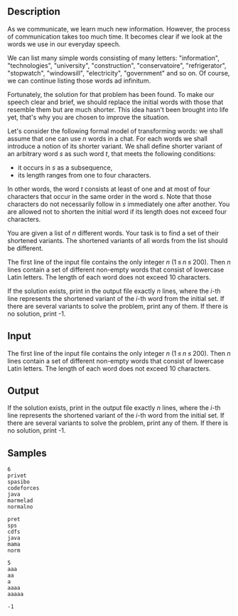 ## Description

<div><p>As we communicate, we learn much new information. However, the process of communication takes too much time. It becomes clear if we look at the words we use in our everyday speech.</p><p>We can list many simple words consisting of many letters: "information", "technologies", "university", "construction", "conservatoire", "refrigerator", "stopwatch", "windowsill", "electricity", "government" and so on. Of course, we can continue listing those words ad infinitum. </p><p>Fortunately, the solution for that problem has been found. To make our speech clear and brief, we should replace the initial words with those that resemble them but are much shorter. This idea hasn't been brought into life yet, that's why you are chosen to improve the situation. </p><p>Let's consider the following formal model of transforming words: we shall assume that one can use <span class="tex-span"><i>n</i></span> words in a chat. For each words we shall introduce a notion of its shorter variant. We shall define <span class="tex-font-style-bf">shorter variant</span> of an arbitrary word <span class="tex-span"><i>s</i></span> as such word <span class="tex-span"><i>t</i></span>, that meets the following conditions:</p><ul> <li> it occurs in <span class="tex-span"><i>s</i></span> as a <span class="tex-font-style-bf">subsequence</span>, </li><li> its length ranges from one to four characters. </li></ul><p>In other words, the word <span class="tex-span"><i>t</i></span> consists at least of one and at most of four characters that occur in the same order in the word <span class="tex-span"><i>s</i></span>. Note that those characters do not necessarily follow in <span class="tex-span"><i>s</i></span> immediately one after another. You are allowed not to shorten the initial word if its length does not exceed four characters.</p><p>You are given a list of <span class="tex-span"><i>n</i></span> different words. Your task is to find a set of their shortened variants. The shortened variants of all words from the list should be different.</p></div><div class="input-specification"><p>The first line of the input file contains the only integer <span class="tex-span"><i>n</i></span> <span class="tex-span">(1 ≤ <i>n</i> ≤ 200)</span>. Then <span class="tex-span"><i>n</i></span> lines contain a set of different non-empty words that consist of lowercase Latin letters. The length of each word does not exceed <span class="tex-span">10</span> characters.</p></div><div class="output-specification"><p>If the solution exists, print in the output file exactly <span class="tex-span"><i>n</i></span> lines, where the <span class="tex-span"><i>i</i></span>-th line represents the shortened variant of the <span class="tex-span"><i>i</i></span>-th word from the initial set. If there are several variants to solve the problem, print any of them. If there is no solution, print <span class="tex-font-style-tt">-1</span>.</p></div>


## Input

<p>The first line of the input file contains the only integer <span class="tex-span"><i>n</i></span> <span class="tex-span">(1 ≤ <i>n</i> ≤ 200)</span>. Then <span class="tex-span"><i>n</i></span> lines contain a set of different non-empty words that consist of lowercase Latin letters. The length of each word does not exceed <span class="tex-span">10</span> characters.</p>


## Output

<p>If the solution exists, print in the output file exactly <span class="tex-span"><i>n</i></span> lines, where the <span class="tex-span"><i>i</i></span>-th line represents the shortened variant of the <span class="tex-span"><i>i</i></span>-th word from the initial set. If there are several variants to solve the problem, print any of them. If there is no solution, print <span class="tex-font-style-tt">-1</span>.</p>


## Samples

```input1
6
privet
spasibo
codeforces
java
marmelad
normalno

```

```output1
pret
sps
cdfs
java
mama
norm

```






```input2
5
aaa
aa
a
aaaa
aaaaa

```

```output2
-1

```



